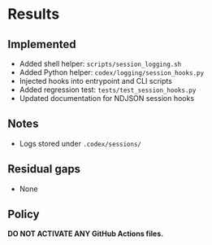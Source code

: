 # Results
## Implemented
- Added shell helper: `scripts/session_logging.sh`
- Added Python helper: `codex/logging/session_hooks.py`
- Injected hooks into entrypoint and CLI scripts
- Added regression test: `tests/test_session_hooks.py`
- Updated documentation for NDJSON session hooks
## Notes
- Logs stored under `.codex/sessions/`
## Residual gaps
- None
## Policy
**DO NOT ACTIVATE ANY GitHub Actions files.**
